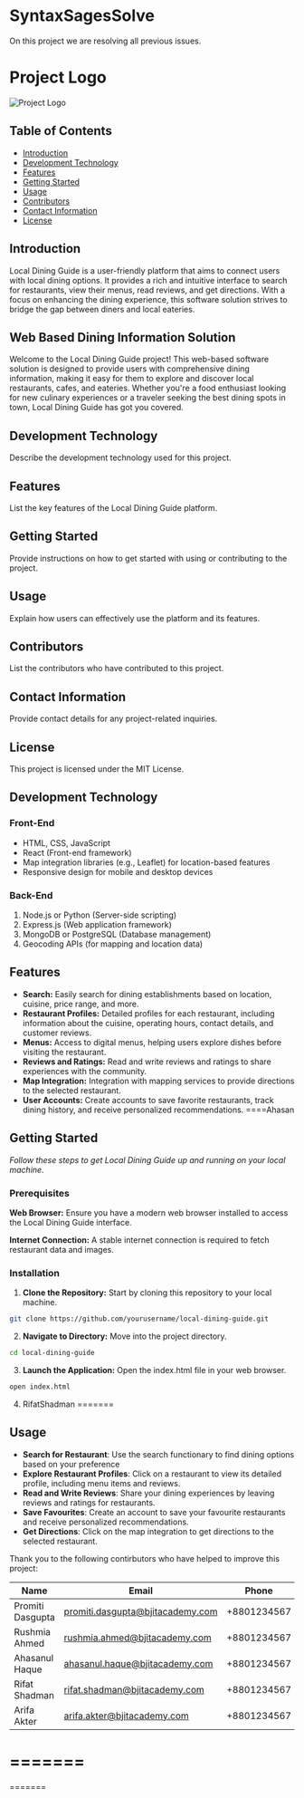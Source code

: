 # SyntaxSagesSolve

On this project we are resolving all previous issues. 

# Project Logo
![Project Logo](downloads/Project_logo_eng.png)

## Table of Contents
- [Introduction](#introduction)
- [Development Technology](#development-technology)
- [Features](#features)
- [Getting Started](#getting-started)
- [Usage](#usage)
- [Contributors](#contributors)
- [Contact Information](#contact-information)
- [License](#license)

## Introduction
Local Dining Guide is a user-friendly platform that aims to connect users with local dining options. It provides a rich and intuitive interface to search for restaurants, view their menus, read reviews, and get directions. With a focus on enhancing the dining experience, this software solution strives to bridge the gap between diners and local eateries.

## Web Based Dining Information Solution
Welcome to the Local Dining Guide project! This web-based software solution is designed to provide users with comprehensive dining information, making it easy for them to explore and discover local restaurants, cafes, and eateries. Whether you're a food enthusiast looking for new culinary experiences or a traveler seeking the best dining spots in town, Local Dining Guide has got you covered.



## Development Technology
Describe the development technology used for this project.

## Features
List the key features of the Local Dining Guide platform.

## Getting Started
Provide instructions on how to get started with using or contributing to the project.

## Usage
Explain how users can effectively use the platform and its features.

## Contributors
List the contributors who have contributed to this project.

## Contact Information
Provide contact details for any project-related inquiries.

## License
This project is licensed under the MIT License.




## Development Technology
### Front-End
- HTML, CSS, JavaScript
- React (Front-end framework)
- Map integration libraries (e.g., Leaflet) for location-based features
- Responsive design for mobile and desktop devices
### Back-End
1. Node.js or Python (Server-side scripting)
2. Express.js (Web application framework)
3. MongoDB or PostgreSQL (Database management)
4. Geocoding APIs (for mapping and location data)
## Features

- **Search:** Easily search for dining establishments based on location, cuisine, price range, and more.
- **Restaurant Profiles:** Detailed profiles for each restaurant, including information about the cuisine, operating hours, contact details, and customer reviews.
- **Menus:** Access to digital menus, helping users explore dishes before visiting the restaurant.
- **Reviews and Ratings:** Read and write reviews and ratings to share experiences with the community.
- **Map Integration:** Integration with mapping services to provide directions to the selected restaurant.
- **User Accounts:** Create accounts to save favorite restaurants, track dining history, and receive personalized recommendations.
====Ahasan
## Getting Started
*Follow these steps to get Local Dining Guide up and running on your local machine.*
### Prerequisites
**Web Browser:** Ensure you have a modern web browser installed to access the Local Dining 
Guide interface.

**Internet Connection:** A stable internet connection is required to fetch restaurant data and 
images.

### Installation
1. **Clone the Repository:** Start by cloning this repository to your local machine.
 ```sh 
git clone https://github.com/yourusername/local-dining-guide.git
```
2. **Navigate to Directory:** Move into the project directory.
```sh 
cd local-dining-guide
```
3. **Launch the Application:** Open the index.html file in your web browser.
```sh 
open index.html
```

04. RifatShadman
=======
## Usage

- **Search for Restaurant**: Use the search functionary to find dining options based on your preference
- **Explore Restaurant Profiles**: Click on a restaurant to view its detailed profile,
including menu items and reviews.
- **Read and Write Reviews**: Share your dining experiences by leaving reviews
and ratings for restaurants.
- **Save Favourites**: Create an account to save your favourite restaurants and
receive personalized recommendations.
- **Get Directions**: Click on the map integration to get directions to the selected
restaurant.

Thank you to the following contirbutors who have helped to improve this project:

| Name | Email | Phone |
| ------ | ------ | ------ |
| Promiti Dasgupta | promiti.dasgupta@bjitacademy.com | +8801234567 |
| Rushmia Ahmed | rushmia.ahmed@bjitacademy.com| +8801234567 |
| Ahasanul Haque |ahasanul.haque@bjitacademy.com| +8801234567 |
| Rifat Shadman | rifat.shadman@bjitacademy.com | +8801234567 |
| Arifa Akter | arifa.akter@bjitacademy.com | +8801234567 |

=======
=======



=======


